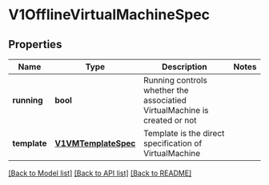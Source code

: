 # V1OfflineVirtualMachineSpec

## Properties
Name | Type | Description | Notes
------------ | ------------- | ------------- | -------------
**running** | **bool** | Running controls whether the associatied VirtualMachine is created or not | 
**template** | [**V1VMTemplateSpec**](V1VMTemplateSpec.md) | Template is the direct specification of VirtualMachine | 

[[Back to Model list]](../README.md#documentation-for-models) [[Back to API list]](../README.md#documentation-for-api-endpoints) [[Back to README]](../README.md)


